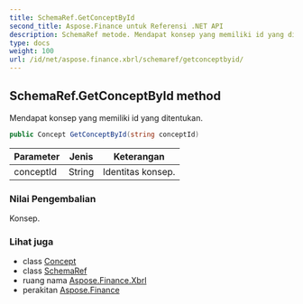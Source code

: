 ```yaml
---
title: SchemaRef.GetConceptById
second_title: Aspose.Finance untuk Referensi .NET API
description: SchemaRef metode. Mendapat konsep yang memiliki id yang ditentukan.
type: docs
weight: 100
url: /id/net/aspose.finance.xbrl/schemaref/getconceptbyid/
---
```

## SchemaRef.GetConceptById method

Mendapat konsep yang memiliki id yang ditentukan.

```csharp
public Concept GetConceptById(string conceptId)
```

| Parameter | Jenis | Keterangan |
| --- | --- | --- |
| conceptId | String | Identitas konsep. |

### Nilai Pengembalian

Konsep.

### Lihat juga

* class [Concept](../../concept/)
* class [SchemaRef](../)
* ruang nama [Aspose.Finance.Xbrl](../../schemaref/)
* perakitan [Aspose.Finance](../../../)


